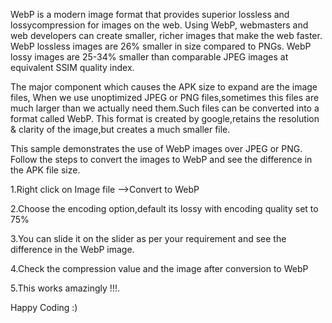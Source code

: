 WebP is a modern image format that provides superior lossless and lossycompression for images on the web. Using WebP, webmasters and web developers can create smaller, richer images that make the web faster.
WebP lossless images are 26% smaller in size compared to PNGs. WebP lossy images are 25-34% smaller than comparable JPEG images at equivalent SSIM quality index.

The major component which causes the APK size to expand are the image files,
When we use unoptimized JPEG or PNG files,sometimes this files are much larger than we actually need them.Such files can be converted into a format called WebP. This format is created by google,retains the resolution & clarity of the image,but creates a much smaller file.

This sample demonstrates the use of WebP images over JPEG or PNG.
Follow the steps to convert the images to WebP and see the difference in the APK file size.

1.Right click on Image file -->Convert to WebP

2.Choose the encoding option,default its lossy with encoding quality set to 75%

3.You can slide it on the slider as per your requirement and see the difference in the WebP image.

4.Check the compression value and the image after conversion to WebP

5.This works amazingly !!!.

Happy Coding :)

